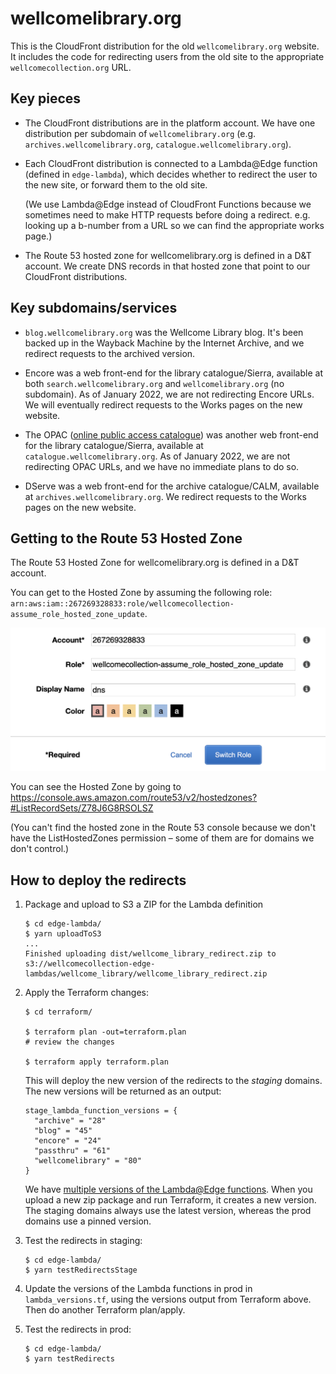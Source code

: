 # wellcomelibrary.org

This is the CloudFront distribution for the old `wellcomelibrary.org` website.
It includes the code for redirecting users from the old site to the appropriate `wellcomecollection.org` URL.

## Key pieces

*   The CloudFront distributions are in the platform account.
    We have one distribution per subdomain of `wellcomelibrary.org` (e.g. `archives.wellcomelibrary.org`, `catalogue.wellcomelibrary.org`).

*   Each CloudFront distribution is connected to a Lambda@Edge function (defined in `edge-lambda`), which decides whether to redirect the user to the new site, or forward them to the old site.

    (We use Lambda@Edge instead of CloudFront Functions because we sometimes need to make HTTP requests before doing a redirect.
    e.g. looking up a b-number from a URL so we can find the appropriate works page.)

*   The Route 53 hosted zone for wellcomelibrary.org is defined in a D&T account.
    We create DNS records in that hosted zone that point to our CloudFront distributions.

## Key subdomains/services

*   `blog.wellcomelibrary.org` was the Wellcome Library blog.
    It's been backed up in the Wayback Machine by the Internet Archive, and we redirect requests to the archived version.

*   Encore was a web front-end for the library catalogue/Sierra, available at both `search.wellcomelibrary.org` and `wellcomelibrary.org` (no subdomain).
    As of January 2022, we are not redirecting Encore URLs.
    We will eventually redirect requests to the Works pages on the new website.

*   The OPAC ([online public access catalogue][opac]) was another web front-end for the library catalogue/Sierra, available at `catalogue.wellcomelibrary.org`.
    As of January 2022, we are not redirecting OPAC URLs, and we have no immediate plans to do so.

*   DServe was a web front-end for the archive catalogue/CALM, available at `archives.wellcomelibrary.org`.
    We redirect requests to the Works pages on the new website.

[opac]: https://en.wikipedia.org/wiki/Online_public_access_catalog

## Getting to the Route 53 Hosted Zone

The Route 53 Hosted Zone for wellcomelibrary.org is defined in a D&T account.

You can get to the Hosted Zone by assuming the following role: `arn:aws:iam::267269328833:role/wellcomecollection-assume_role_hosted_zone_update`.

![Screenshot of the "assume role" screen in the AWS console with the account ID and role filled in.](assume_role.png)

You can see the Hosted Zone by going to <https://console.aws.amazon.com/route53/v2/hostedzones?#ListRecordSets/Z78J6G8RSOLSZ>

(You can't find the hosted zone in the Route 53 console because we don't have the ListHostedZones permission – some of them are for domains we don't control.)

## How to deploy the redirects

1.  Package and upload to S3 a ZIP for the Lambda definition

    ```console
    $ cd edge-lambda/
    $ yarn uploadToS3
    ...
    Finished uploading dist/wellcome_library_redirect.zip to s3://wellcomecollection-edge-lambdas/wellcome_library/wellcome_library_redirect.zip
    ```

2.  Apply the Terraform changes:

    ```console
    $ cd terraform/

    $ terraform plan -out=terraform.plan
    # review the changes

    $ terraform apply terraform.plan
    ```

    This will deploy the new version of the redirects to the *staging* domains.
    The new versions will be returned as an output:

    ```
    stage_lambda_function_versions = {
      "archive" = "28"
      "blog" = "45"
      "encore" = "24"
      "passthru" = "61"
      "wellcomelibrary" = "80"
    }
    ```

    We have [multiple versions of the Lambda@Edge functions][versions].
    When you upload a new zip package and run Terraform, it creates a new version.
    The staging domains always use the latest version, whereas the prod domains use a pinned version.

3.  Test the redirects in staging:

    ```console
    $ cd edge-lambda/
    $ yarn testRedirectsStage
    ```

4.  Update the versions of the Lambda functions in prod in `lambda_versions.tf`, using the versions output from Terraform above.
    Then do another Terraform plan/apply.

5.  Test the redirects in prod:

    ```console
    $ cd edge-lambda/
    $ yarn testRedirects
    ```

[versions]: https://docs.aws.amazon.com/lambda/latest/dg/configuration-versions.html
